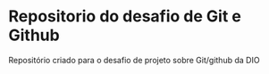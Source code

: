 # Repositorio do desafio de Git e Github
Repositório criado para o desafio de projeto sobre Git/github da DIO


